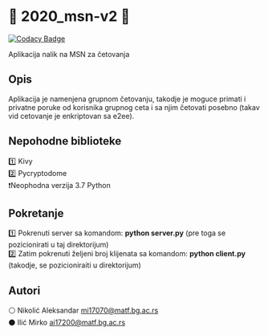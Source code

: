 # :email: 2020_msn-v2 :email:

[![Codacy Badge](https://api.codacy.com/project/badge/Grade/5e4ccd4e5d36478489ed090738265450)](https://app.codacy.com/gh/matf-pp/2020_msn-v2?utm_source=github.com&utm_medium=referral&utm_content=matf-pp/2020_msn-v2&utm_campaign=Badge_Grade_Dashboard)

Aplikacija nalik na MSN za četovanja

## Opis
Aplikacija je namenjena grupnom četovanju, takodje je moguce primati i privatne poruke od korisnika grupnog ceta i sa njim četovati posebno (takav vid cetovanje je enkriptovan sa e2ee).

## Nepohodne biblioteke
:one: Kivy<br>
:two: Pycryptodome<br>
:exclamation:Neophodna verzija 3.7 Python 

## Pokretanje
:one: Pokrenuti server sa komandom: <b>python server.py</b> (pre toga se pozicionirati u taj direktorijum)<br>
:two: Zatim pokrenuti željeni broj klijenata sa komandom: <b>python client.py</b> (takodje, se pozicioniraiti u direktorijum)

## Autori
:white_circle: Nikolić Aleksandar mi17070@matf.bg.ac.rs<br>
:black_circle: Ilić Mirko ai17200@matf.bg.ac.rs
